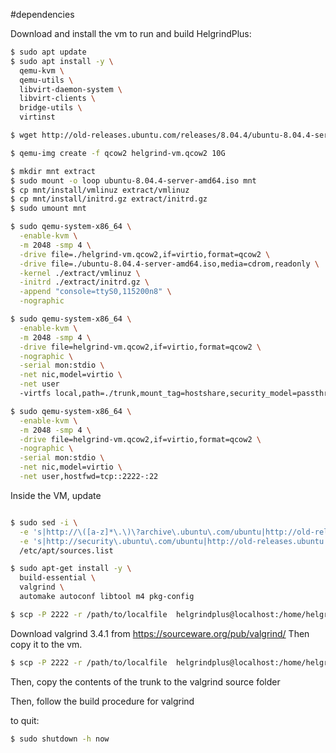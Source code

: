 #dependencies

Download and install the vm to run and build HelgrindPlus:

```sh
$ sudo apt update
$ sudo apt install -y \
  qemu-kvm \
  qemu-utils \
  libvirt-daemon-system \
  libvirt-clients \
  bridge-utils \
  virtinst

$ wget http://old-releases.ubuntu.com/releases/8.04.4/ubuntu-8.04.4-server-amd64.iso

$ qemu-img create -f qcow2 helgrind-vm.qcow2 10G

$ mkdir mnt extract
$ sudo mount -o loop ubuntu-8.04.4-server-amd64.iso mnt
$ cp mnt/install/vmlinuz extract/vmlinuz
$ cp mnt/install/initrd.gz extract/initrd.gz
$ sudo umount mnt

$ sudo qemu-system-x86_64 \
  -enable-kvm \
  -m 2048 -smp 4 \
  -drive file=./helgrind-vm.qcow2,if=virtio,format=qcow2 \
  -drive file=./ubuntu-8.04.4-server-amd64.iso,media=cdrom,readonly \
  -kernel ./extract/vmlinuz \
  -initrd ./extract/initrd.gz \
  -append "console=ttyS0,115200n8" \
  -nographic

$ sudo qemu-system-x86_64 \
  -enable-kvm \
  -m 2048 -smp 4 \
  -drive file=helgrind-vm.qcow2,if=virtio,format=qcow2 \
  -nographic \
  -serial mon:stdio \
  -net nic,model=virtio \
  -net user
  -virtfs local,path=./trunk,mount_tag=hostshare,security_model=passthrough,id=hostshare

$ sudo qemu-system-x86_64 \
  -enable-kvm \
  -m 2048 -smp 4 \
  -drive file=helgrind-vm.qcow2,if=virtio,format=qcow2 \
  -nographic \
  -serial mon:stdio \
  -net nic,model=virtio \
  -net user,hostfwd=tcp::2222-:22
```

Inside the VM, update
```sh

$ sudo sed -i \
  -e 's|http://\([a-z]*\.\)\?archive\.ubuntu\.com/ubuntu|http://old-releases.ubuntu.com/ubuntu|g' \
  -e 's|http://security\.ubuntu\.com/ubuntu|http://old-releases.ubuntu.com/ubuntu|g' \
  /etc/apt/sources.list

$ sudo apt-get install -y \
  build-essential \
  valgrind \
  automake autoconf libtool m4 pkg-config

$ scp -P 2222 -r /path/to/localfile  helgrindplus@localhost:/home/helgrindplus/

```

Download valgrind 3.4.1 from https://sourceware.org/pub/valgrind/
Then copy it to the vm.

```sh
$ scp -P 2222 -r /path/to/localfile  helgrindplus@localhost:/home/helgrindplus/
```
Then, copy the contents of the trunk to the valgrind source folder

Then, follow the build procedure for valgrind



to quit: 
```sh
$ sudo shutdown -h now
```
